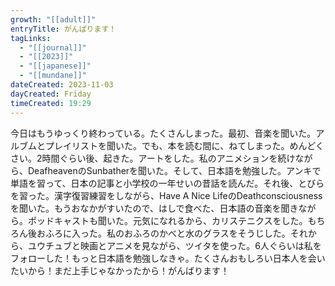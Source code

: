 ```yaml
---
growth: "[[adult]]"
entryTitle: がんばります！
tagLinks:
  - "[[journal]]"
  - "[[2023]]"
  - "[[japanese]]"
  - "[[mundane]]"
dateCreated: 2023-11-03
dayCreated: Friday
timeCreated: 19:29
---
```

今日はもうゆっくり終わっている。たくさんしまった。最初、音楽を聞いた。アルブムとプレイリストを聞いた。でも、本を読む間に、ねてしまった。めんどくさい。2時間ぐらい後、起きた。アートをした。私のアニメションを続けながら、DeafheavenのSunbatherを聞いた。そして、日本語を勉強した。アンキで単語を習って、日本の記事と小学校の一年せいの昔話を読んだ。それ後、とびらを習った。漢字復習練習をしながら、Have A Nice LifeのDeathconsciousnessを聞いた。もうおなかがすいたので、はしで食べた、日本語の音楽を聞きながら。ポッドキャストも聞いた。元気になれるから、カリステニクスをした。もちろん後おふろに入った。私のおふろのかべと水のグラスをそうじした。それから、ユウチュブと映画とアニメを見ながら、ツイタを使った。6人ぐらいは私をフォローした！もっと日本語を勉強しなきゃ。たくさんおもしろい日本人を会いたいから！まだ上手じゃなかったから！がんばります！